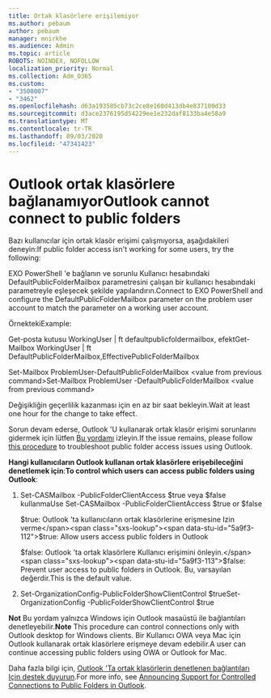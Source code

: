 ```yaml
---
title: Ortak klasörlere erişilemiyor
ms.author: pebaum
author: pebaum
manager: mnirkhe
ms.audience: Admin
ms.topic: article
ROBOTS: NOINDEX, NOFOLLOW
localization_priority: Normal
ms.collection: Adm_O365
ms.custom:
- "3500007"
- "3462"
ms.openlocfilehash: d63a193585cb73c2ce8e160d413db4e837100d33
ms.sourcegitcommit: d3ace2376195d54229ee1e232daf8133ba4e58a9
ms.translationtype: MT
ms.contentlocale: tr-TR
ms.lasthandoff: 09/03/2020
ms.locfileid: "47341423"
---
```

# <a name="outlook-cannot-connect-to-public-folders"></a><span data-ttu-id="5a9f3-102">Outlook ortak klasörlere bağlanamıyor</span><span class="sxs-lookup"><span data-stu-id="5a9f3-102">Outlook cannot connect to public folders</span></span>

<span data-ttu-id="5a9f3-103">Bazı kullanıcılar için ortak klasör erişimi çalışmıyorsa, aşağıdakileri deneyin:</span><span class="sxs-lookup"><span data-stu-id="5a9f3-103">If public folder access isn't working for some users, try the following:</span></span>

<span data-ttu-id="5a9f3-104">EXO PowerShell 'e bağlanın ve sorunlu Kullanıcı hesabındaki DefaultPublicFolderMailbox parametresini çalışan bir kullanıcı hesabındaki parametreyle eşleşecek şekilde yapılandırın.</span><span class="sxs-lookup"><span data-stu-id="5a9f3-104">Connect to EXO PowerShell and configure the DefaultPublicFolderMailbox parameter on the problem user account to match the parameter on a working user account.</span></span>

<span data-ttu-id="5a9f3-105">Örnekteki</span><span class="sxs-lookup"><span data-stu-id="5a9f3-105">Example:</span></span>

<span data-ttu-id="5a9f3-106">Get-posta kutusu WorkingUser | ft defaultpublicfoldermailbox, efekt</span><span class="sxs-lookup"><span data-stu-id="5a9f3-106">Get-Mailbox WorkingUser | ft DefaultPublicFolderMailbox,EffectivePublicFolderMailbox</span></span>

<span data-ttu-id="5a9f3-107">Set-Mailbox ProblemUser-DefaultPublicFolderMailbox \<value from previous command></span><span class="sxs-lookup"><span data-stu-id="5a9f3-107">Set-Mailbox ProblemUser -DefaultPublicFolderMailbox \<value from previous command></span></span>

<span data-ttu-id="5a9f3-108">Değişikliğin geçerlilik kazanması için en az bir saat bekleyin.</span><span class="sxs-lookup"><span data-stu-id="5a9f3-108">Wait at least one hour for the change to take effect.</span></span>

<span data-ttu-id="5a9f3-109">Sorun devam ederse, Outlook 'U kullanarak ortak klasör erişimi sorunlarını gidermek için lütfen [Bu yordamı](https://aka.ms/pfcte) izleyin.</span><span class="sxs-lookup"><span data-stu-id="5a9f3-109">If the issue remains, please follow [this procedure](https://aka.ms/pfcte) to troubleshoot public folder access issues using Outlook.</span></span>
 
<span data-ttu-id="5a9f3-110">**Hangi kullanıcıların Outlook kullanan ortak klasörlere erişebileceğini denetlemek için**:</span><span class="sxs-lookup"><span data-stu-id="5a9f3-110">**To control which users can access public folders using Outlook**:</span></span>

1.  <span data-ttu-id="5a9f3-111">Set-CASMailbox <mailboxname> -PublicFolderClientAccess $true veya $false kullanma</span><span class="sxs-lookup"><span data-stu-id="5a9f3-111">Use Set-CASMailbox <mailboxname> -PublicFolderClientAccess $true or $false</span></span>  
      
    <span data-ttu-id="5a9f3-112">$true: Outlook 'ta kullanıcıların ortak klasörlerine erişmesine Izin verme</span><span class="sxs-lookup"><span data-stu-id="5a9f3-112">$true: Allow users access public folders in Outlook</span></span>  
      
    <span data-ttu-id="5a9f3-113">$false: Outlook 'ta ortak klasörlere Kullanıcı erişimini önleyin.</span><span class="sxs-lookup"><span data-stu-id="5a9f3-113">$false: Prevent user access to public folders in Outlook.</span></span> <span data-ttu-id="5a9f3-114">Bu, varsayılan değerdir.</span><span class="sxs-lookup"><span data-stu-id="5a9f3-114">This is the default value.</span></span>  
        
2.  <span data-ttu-id="5a9f3-115">Set-OrganizationConfig-PublicFolderShowClientControl $true</span><span class="sxs-lookup"><span data-stu-id="5a9f3-115">Set-OrganizationConfig -PublicFolderShowClientControl $true</span></span>   
      
<span data-ttu-id="5a9f3-116">**Not** Bu yordam yalnızca Windows için Outlook masaüstü ile bağlantıları denetleyebilir.</span><span class="sxs-lookup"><span data-stu-id="5a9f3-116">**Note** This procedure can control connections only with Outlook desktop for Windows clients.</span></span> <span data-ttu-id="5a9f3-117">Bir Kullanıcı OWA veya Mac için Outlook kullanarak ortak klasörlere erişmeye devam edebilir.</span><span class="sxs-lookup"><span data-stu-id="5a9f3-117">A user can continue accessing public folders using OWA or Outlook for Mac.</span></span>
 
<span data-ttu-id="5a9f3-118">Daha fazla bilgi için, [Outlook 'Ta ortak klasörlerin denetlenen bağlantıları Için destek duyurun](https://aka.ms/controlpf).</span><span class="sxs-lookup"><span data-stu-id="5a9f3-118">For more info, see [Announcing Support for Controlled Connections to Public Folders in Outlook](https://aka.ms/controlpf).</span></span>